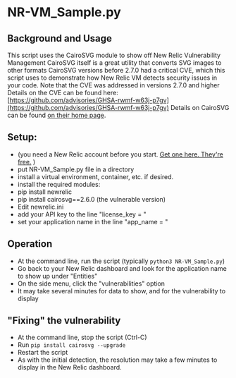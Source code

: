# NR-VM_Sample.py

## Background and Usage
This script uses the CairoSVG module to show off New Relic Vulnerability Management
CairoSVG itself is a great utility that converts SVG images to other formats
CairoSVG versions before 2.7.0 had a critical CVE, which this script uses to demonstrate how New Relic VM detects security issues in your code. 
Note that the CVE was addressed in versions 2.7.0 and higher
Details on the CVE can be found here: [https://github.com/advisories/GHSA-rwmf-w63j-p7gv](https://github.com/advisories/GHSA-rwmf-w63j-p7gv)
Details on CairoSVG can be found [on their home page](https://www.courtbouillon.org/cairosvg).

## Setup: 
 - (you need a New Relic account before you start. [Get one here. They're free.](https://newrelic.com/signup) )
 - put NR-VM_Sample.py file in a directory
 - install a virtual environment, container, etc. if desired.
 - install the required modules:
  - pip install newrelic
  - pip install cairosvg==2.6.0 (the vulnerable version)
 - Edit newrelic.ini 
  - add your API key to the line "license_key = "
  - set your application name in the line "app_name = "

## Operation
 - At the command line, run the script (typically `python3 NR-VM_Sample.py`)
 - Go back to your New Relic dashboard and look for the application name to show up under "Entities"
 - On the side menu, click the "vulnerabilities" option
 - It may take several minutes for data to show, and for the vulnerability to display

## "Fixing" the vulnerability
 - At the command line, stop the script (Ctrl-C)
 - Run `pip install cairosvg --upgrade`
 - Restart the script
 - As with the initial detection, the resolution may take a few minutes to display in the New Relic dashboard.
